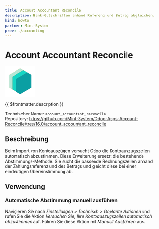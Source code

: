 ```yaml
---
title: Account Accountant Reconcile
description: Bank-Gutschriften anhand Referenz und Betrag abgleichen.
kind: howto
partner: Mint-System
prev: ./accounting
---
```


# Account Accountant Reconcile

![icon_oms_box](attachments/icons_odoo_mint_system.png)

{{ $frontmatter.description }}

Technischer Name: `account_accountant_reconcile`\
Repository: <https://github.com/Mint-System/Odoo-Apps-Account-Reconcile/tree/16.0/account_accountant_reconcile>

## Beschreibung

Beim Import von Kontoauszügen versucht Odoo die Kontoauszugszeilen automatisch abzustimmen. Diese Erweiterung ersetzt die bestehende Abstimmungs-Methode. Sie sucht die passende Rechnungszeilen anhand der Zahlungsreferenz und des Betrags und gleicht diese bei einer eindeutigen Übereinstimmung ab.

## Verwendung

### Automatische Abstimmung manuell ausführen

Navigieren Sie nach _Einstellungen > Technisch > Geplante Aktionen_ und rufen Sie die Aktion _Versuchen Sie, Ihre Kontoauszugszeilen automatisch abzustimmen_ auf. Führen Sie diese Aktion mit _Manuell Ausführen_ aus.
